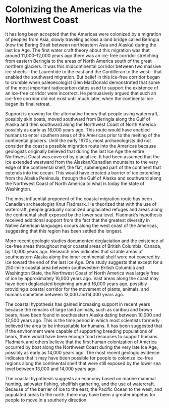 # Colonizing the Americas via the Northwest Coast

It has long been accepted that the Americas were colonized by a migration of peoples from Asia, slowly traveling across a land bridge called Beringia (now the Bering Strait between northeastern Asia and Alaska) during the last Ice Age. The first water craft theory about this migration was that around 11,000–12,000 years ago there was an ice-free corridor stretching from eastern Beringia to the areas of North America south of the great northern glaciers. It was this midcontinental corridor between two massive ice sheets—the Laurentide to the east and the Cordilleran to the west—that enabled the southward migration. But belief in this ice-free corridor began to crumble when paleoecologist Glen MacDonald demonstrated that some of the most important radiocarbon dates used to support the existence of an ice-free corridor were incorrect. He persuasively argued that such an ice-free corridor did not exist until much later, when the continental ice began its final retreat.

Support is growing for the alternative theory that people using watercraft, possibly skin boats, moved southward from Beringia along the Gulf of Alaska and then southward along the Northwest Coast of North America possibly as early as 16,000 years ago. This route would have enabled humans to enter southern areas of the Americas prior to the melting of the continental glaciers. Until the early 1970s, most archaeologists did not consider the coast a possible migration route into the Americas because geologists originally believed that during the last Ice Age the entire Northwest Coast was covered by glacial ice. It had been assumed that the ice extended westward from the Alaskan/Canadian mountains to the very edge of the continental shelf, the flat, submerged part of the continent that extends into the ocean. This would have created a barrier of ice extending from the Alaska Peninsula, through the Gulf of Alaska and southward along the Northwest Coast of North America to what is today the state of Washington.

The most influential proponent of the coastal migration route has been Canadian archaeologist Knut Fladmark. He theorized that with the use of watercraft, people gradually colonized unglaciated refuges and areas along the continental shelf exposed by the lower sea level. Fladmark’s hypothesis received additional support from the fact that the greatest diversity in Native American languages occurs along the west coast of the Americas, suggesting that this region has been settled the longest. 

More recent geologic studies documented deglaciation and the existence of ice-free areas throughout major coastal areas of British Columbia, Canada, by 13,000 years ago. Research now indicates that sizable areas of southeastern Alaska along the inner continental shelf were not covered by ice toward the end of the last Ice Age. One study suggests that except for a 250-mile coastal area between southwestern British Columbia and Washington State, the Northwest Coast of North America was largely free of ice by approximately 16,000 years ago. Vast areas along the coast may have been deglaciated beginning around 16,000 years ago, possibly providing a coastal corridor for the movement of plants, animals, and humans sometime between 13,000 and14,000 years ago.

The coastal hypothesis has gained increasing support in recent years because the remains of large land animals, such as caribou and brown bears, have been found in southeastern Alaska dating between 10,000 and 12,500 years ago. This is the time period in which most scientists formerly believed the area to be inhospitable for humans. It has been suggested that if the environment were capable of supporting breeding populations of bears, there would have been enough food resources to support humans. Fladmark and others believe that the first human colonization of America occurred by boat along the Northwest Coast during the very late Ice Age, possibly as early as 14,000 years ago. The most recent geologic evidence indicates that it may have been possible for people to colonize ice-free regions along the continental shelf that were still exposed by the lower sea level between 13,000 and 14,000 years ago.

The coastal hypothesis suggests an economy based on marine mammal hunting, saltwater fishing, shellfish gathering, and the use of watercraft. Because of the barrier of ice to the east, the Pacific Ocean to the west, and populated areas to the north, there may have been a greater impetus for people to move in a southerly direction.
